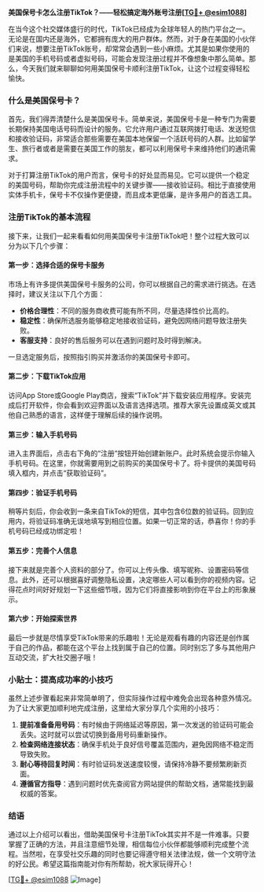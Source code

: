 **美国保号卡怎么注册TikTok？——轻松搞定海外账号注册[[TG💪+ @esim1088](https://t.me/s/esim1088)]**

在当今这个社交媒体盛行的时代，TikTok已经成为全球年轻人的热门平台之一。无论是在国内还是海外，它都拥有庞大的用户群体。然而，对于身在美国的小伙伴们来说，想要注册TikTok账号，却常常会遇到一些小麻烦。尤其是如果你使用的是美国的手机号码或者虚拟号码，可能会发现注册过程并不像想象中那么简单。那么，今天我们就来聊聊如何用美国保号卡顺利注册TikTok，让这个过程变得轻松愉快。

### 什么是美国保号卡？

首先，我们得弄清楚什么是美国保号卡。简单来说，美国保号卡是一种专门为需要长期保持美国电话号码而设计的服务。它允许用户通过互联网拨打电话、发送短信和接收验证码，非常适合那些需要在美国本地保留一个活跃号码的人群。比如留学生、旅行者或者是需要在美国工作的朋友，都可以利用保号卡来维持他们的通讯需求。

对于打算注册TikTok的用户而言，保号卡的好处显而易见。它可以提供一个稳定的美国号码，帮助你完成注册流程中的关键步骤——接收验证码。相比于直接使用实体手机卡，保号卡不仅操作更便捷，而且成本更低廉，是许多用户的首选工具。

### 注册TikTok的基本流程

接下来，让我们一起来看看如何用美国保号卡注册TikTok吧！整个过程大致可以分为以下几个步骤：

#### 第一步：选择合适的保号卡服务

市场上有许多提供美国保号卡服务的公司，你可以根据自己的需求进行挑选。在选择时，建议关注以下几个方面：
- **价格合理性**：不同的服务商收费可能有所不同，尽量选择性价比高的。
- **稳定性**：确保所选服务能够稳定地接收验证码，避免因网络问题导致注册失败。
- **客服支持**：良好的售后服务可以在遇到问题时及时得到解决。

一旦选定服务后，按照指引购买并激活你的美国保号卡即可。

#### 第二步：下载TikTok应用

访问App Store或Google Play商店，搜索“TikTok”并下载安装应用程序。安装完成后打开软件，你会看到欢迎界面以及语言选择选项。推荐大家先设置成英文或其他自己熟悉的语言，这样便于理解后续的操作说明。

#### 第三步：输入手机号码

进入主界面后，点击右下角的“注册”按钮开始创建新账户。此时系统会提示你输入手机号码。在这里，你就需要用到之前购买的美国保号卡了。将卡提供的美国号码填入框内，并点击“获取验证码”。

#### 第四步：验证手机号码

稍等片刻后，你会收到一条来自TikTok的短信，其中包含6位数的验证码。回到应用内，将验证码准确无误地填写到相应位置。如果一切正常的话，恭喜你！你的手机号码已经成功绑定啦！

#### 第五步：完善个人信息

接下来就是完善个人资料的部分了。你可以上传头像、填写昵称、设置密码等信息。此外，还可以根据喜好调整隐私设置，决定哪些人可以看到你的视频内容。记得花点时间好好规划一下这些细节哦，因为它们将直接影响到你在平台上的形象展示。

#### 第六步：开始探索世界

最后一步就是尽情享受TikTok带来的乐趣啦！无论是观看有趣的内容还是创作属于自己的作品，都能在这个平台上找到属于自己的位置。同时别忘了多与其他用户互动交流，扩大社交圈子哦！

### 小贴士：提高成功率的小技巧

虽然上述步骤看起来非常简单明了，但实际操作过程中难免会出现各种意外情况。为了让大家更加顺利地完成注册，这里给大家分享几个实用的小技巧：

1. **提前准备备用号码**：有时候由于网络延迟等原因，第一次发送的验证码可能会丢失。这时就可以尝试切换到备用号码重新操作。
2. **检查网络连接状态**：确保手机处于良好信号覆盖范围内，避免因网络不稳定而导致失败。
3. **耐心等待回复时间**：有时验证码发送速度较慢，请保持冷静不要频繁刷新页面。
4. **遵循官方指导**：遇到问题时优先查阅官方网站提供的帮助文档，通常能找到最权威的答案。

### 结语

通过以上介绍可以看出，借助美国保号卡注册TikTok其实并不是一件难事。只要掌握了正确的方法，并且注意细节处理，相信每位小伙伴都能够顺利完成整个流程。当然啦，在享受社交乐趣的同时也要记得遵守相关法律法规，做一个文明守法的好公民。希望这篇指南能对你有所帮助，祝大家玩得开心！

[[TG💪+ @esim1088](https://t.me/s/esim1088) ![Image](https://i.postimg.cc/4NQfJmqS/Snipaste-2025-05-13-00-14-12.png)]